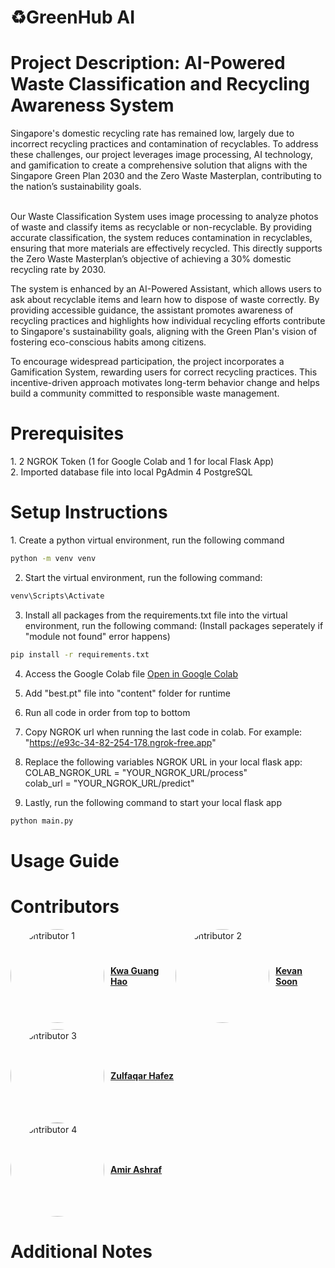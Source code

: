 <h1>♻️GreenHub AI</h1>


<h1>Project Description: AI-Powered Waste Classification and Recycling Awareness System</h1>
Singapore's domestic recycling rate has remained low, largely due to incorrect recycling practices and contamination of recyclables. To address these challenges, our project leverages image processing, AI technology, and gamification to create a comprehensive solution that aligns with the Singapore Green Plan 2030 and the Zero Waste Masterplan, contributing to the nation’s sustainability goals. <br> <br>

Our Waste Classification System uses image processing to analyze photos of waste and classify items as recyclable or non-recyclable. By providing accurate classification, the system reduces contamination in recyclables, ensuring that more materials are effectively recycled. This directly supports the Zero Waste Masterplan’s objective of achieving a 30% domestic recycling rate by 2030. 

The system is enhanced by an AI-Powered Assistant, which allows users to ask about recyclable items and learn how to dispose of waste correctly. By providing accessible guidance, the assistant promotes awareness of recycling practices and highlights how individual recycling efforts contribute to Singapore's sustainability goals, aligning with the Green Plan's vision of fostering eco-conscious habits among citizens.

To encourage widespread participation, the project incorporates a Gamification System, rewarding users for correct recycling practices. This incentive-driven approach motivates long-term behavior change and helps build a community committed to responsible waste management.

<h1>Prerequisites</h1>
1. 2 NGROK Token (1 for Google Colab and 1 for local Flask App) <br>
2. Imported database file into local PgAdmin 4 PostgreSQL

<h1>Setup Instructions</h1>
1. Create a python virtual environment, run the following command

```bash
python -m venv venv
```

2. Start the virtual environment, run the following command:

```bash
venv\Scripts\Activate
```

3. Install all packages from the requirements.txt file into the virtual environment, run the following command: (Install packages seperately if "module not found" error happens)

```bash
pip install -r requirements.txt
```

4. Access the Google Colab file  [Open in Google Colab](https://colab.research.google.com/drive/1abc2d34efgh5678)

5. Add "best.pt" file into "content" folder for runtime

6. Run all code in order from top to bottom

7. Copy NGROK url when running the last code in colab. For example: "https://e93c-34-82-254-178.ngrok-free.app"

8. Replace the following variables NGROK URL in your local flask app: <br>
 COLAB_NGROK_URL = "YOUR_NGROK_URL/process" <br>
 colab_url = "YOUR_NGROK_URL/predict"

9. Lastly, run the following command to start your local flask app

```bash
python main.py
```

<h1>Usage Guide</h1>

<h1>Contributors</h1>

<div style="display: flex; justify-content: start; align-items: center; margin-bottom: 10px;">
  <div style="display: flex; align-items: center; margin-right: 20px;">
    <img src="https://media.licdn.com/dms/image/v2/C5603AQHv2AmaxZ-KJw/profile-displayphoto-shrink_800_800/profile-displayphoto-shrink_800_800/0/1604580823762?e=1741824000&v=beta&t=mtcJvCBRKRusRDdjavKW7LWKfwkppsMZ6rjgF7CKTi0" alt="Contributor 1" style="width: 150px; height: 150px; border-radius: 50%; margin-right: 10px;">
    <a href="https://www.linkedin.com/in/kwa-guang-hao-98213y/" target="_blank" style="font-weight: bold;">Kwa Guang Hao</a>
  </div>

  <div style="display: flex; align-items: center; margin-right: 20px;">
    <img src="https://media.licdn.com/dms/image/v2/C4D03AQFxkjoL41Vq-A/profile-displayphoto-shrink_400_400/profile-displayphoto-shrink_400_400/0/1653217262059?e=1741824000&v=beta&t=TvWk4l4zIGtdzMbUJtk6-2V6hf2PcJ5lR5XgBSeuuGM" alt="Contributor 2" style="width: 150px; height: 150px; border-radius: 50%; margin-right: 10px;">
    <a href="https://www.linkedin.com/in/kevansoon/" target="_blank" style="font-weight: bold;">Kevan Soon</a>
  </div>
</div>

  <div style="display: flex; align-items: center; margin-right: 20px;">
    <img src="https://media.licdn.com/dms/image/v2/C5603AQFidBM2K2d3kA/profile-displayphoto-shrink_400_400/profile-displayphoto-shrink_400_400/0/1636695735903?e=1741824000&v=beta&t=B7t6_dv033Av4Zxrdg0nCCo2PpVNrdoeerP575slQTw" alt="Contributor 3" style="width: 150px; height: 150px; border-radius: 50%; margin-right: 10px;">
    <a href="https://www.linkedin.com/in/zulfaqarhafez/" target="_blank" style="font-weight: bold;">Zulfaqar Hafez</a>
  </div>
</div>

  <div style="display: flex; align-items: center; margin-right: 20px;">
    <img src="https://media.licdn.com/dms/image/v2/D5603AQEyiGzENyH1bg/profile-displayphoto-shrink_400_400/B56ZRUuMB.G8Ag-/0/1736588182873?e=1741824000&v=beta&t=ngroT--AxMlb7qWdIaZIj5AKxP0xaJe0ygQdcF_EvFU" alt="Contributor 4" style="width: 150px; height: 150px; border-radius: 50%; margin-right: 10px;">
    <a href="https://www.linkedin.com/in/amir-ashraf-45464119b/" target="_blank" style="font-weight: bold;">Amir Ashraf</a>
  </div>
</div>

<h1>Additional Notes</h1>
